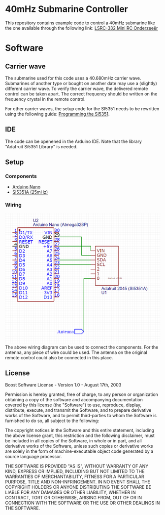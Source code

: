 40mHz Submarine Controller
=======

This repository contains example code to control a 40mHz submarine like the one available through the following link:
[LSRC-332 Mini RC Onderzeeër](https://nl.aliexpress.com/item/1005005888269003.html)

# Software

## Carrier wave
The submarine used for this code uses a 40.680mHz carrier wave. Submarines of another type or bought on another date may use a
(slightly) different carrier wave. To verify the carrier wave, the delivered remote control can be taken apart. The correct frequency should be 
written on the frequency crystal in the remote control. 

For other carrier waves, the setup code for the SI5351 needs to be rewritten using the following guide: [Programming the SI5351](https://miscircuitos.com/clock-generator-si5351/). 

## IDE
The code can be openened in the Arduino IDE. Note that the library "Adafruit Si5351 Library" is needed. 

## Setup
### Components

- [Arduino Nano](https://nl.aliexpress.com/item/1005005967644175.html)
- [SI5351A (25mHz)](https://nl.aliexpress.com/item/4000040035169.html)

### Wiring
![WiringDiagram.png](WiringDiagram.png)
The above wiring diagram can be used to connect the components.
For the antenna, any piece of wire could be used. The antenna on the original remote control could also be connected in this place. 


## License
Boost Software License - Version 1.0 - August 17th, 2003

Permission is hereby granted, free of charge, to any person or organization
obtaining a copy of the software and accompanying documentation covered by
this license (the "Software") to use, reproduce, display, distribute,
execute, and transmit the Software, and to prepare derivative works of the
Software, and to permit third-parties to whom the Software is furnished to
do so, all subject to the following:

The copyright notices in the Software and this entire statement, including
the above license grant, this restriction and the following disclaimer,
must be included in all copies of the Software, in whole or in part, and
all derivative works of the Software, unless such copies or derivative
works are solely in the form of machine-executable object code generated by
a source language processor.

THE SOFTWARE IS PROVIDED "AS IS", WITHOUT WARRANTY OF ANY KIND, EXPRESS OR
IMPLIED, INCLUDING BUT NOT LIMITED TO THE WARRANTIES OF MERCHANTABILITY,
FITNESS FOR A PARTICULAR PURPOSE, TITLE AND NON-INFRINGEMENT. IN NO EVENT
SHALL THE COPYRIGHT HOLDERS OR ANYONE DISTRIBUTING THE SOFTWARE BE LIABLE
FOR ANY DAMAGES OR OTHER LIABILITY, WHETHER IN CONTRACT, TORT OR OTHERWISE,
ARISING FROM, OUT OF OR IN CONNECTION WITH THE SOFTWARE OR THE USE OR OTHER
DEALINGS IN THE SOFTWARE.